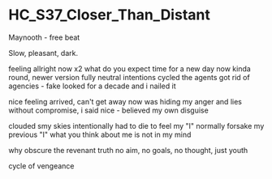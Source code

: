 # HC_S37_Closer_Than_Distant

Maynooth - free beat

Slow, pleasant, dark.

feeling allright now x2
what do you expect
time for a new day now
kinda round, newer version
fully neutral intentions
cycled the   agents
got rid of agencies - fake
looked for a decade and i nailed it

nice feeling arrived, can't get away now
was hiding my anger and lies
without compromise, i said nice - 
believed my own disguise

clouded smy skies intentionally
had to die to feel my "I" normally
forsake my previous "I"
what you think about me is not in my mind

why obscure the revenant truth
no aim, no goals, no thought, just youth

cycle of vengeance



